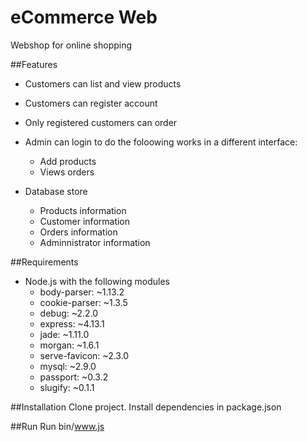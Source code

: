 # eCommerce Web
Webshop for online shopping

##Features
* Customers can list and view products
* Customers can register account
* Only registered customers can order

* Admin can login to do the foloowing works in a different interface:
    * Add products
    * Views orders

* Database store
    * Products information
    * Customer information
    * Orders information
    * Adminnistrator information

##Requirements
* Node.js with the following modules
    * body-parser: ~1.13.2
    * cookie-parser: ~1.3.5
    * debug: ~2.2.0
    * express: ~4.13.1
    * jade: ~1.11.0
    * morgan: ~1.6.1
    * serve-favicon: ~2.3.0
    * mysql: ~2.9.0
    * passport: ~0.3.2
    * slugify: ~0.1.1

##Installation
Clone project.
Install dependencies in package.json

##Run
Run bin/www.js
